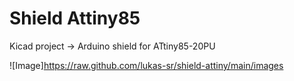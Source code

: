 # Shield Attiny85
Kicad project -> Arduino shield for ATtiny85-20PU

![Image]https://raw.github.com/lukas-sr/shield-attiny/main/images
